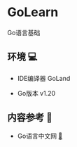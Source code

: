 # GoLearn

Go语言基础

## 环境  💻

- IDE编译器 GoLand

- Go版本 v1.20

## 内容参考 👀
- Go语言中文网 [🚪](https://studygolang.com/subject/2)